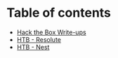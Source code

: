 # Table of contents

* [Hack the Box Write-ups](README.md)
* [HTB - Resolute](resolute-write-up.md)
* [HTB - Nest](nest-write-up.md)

